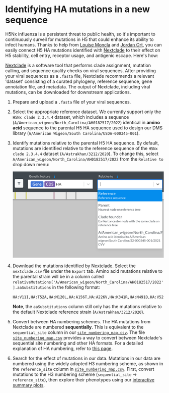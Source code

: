 # Identifying HA mutations in a new sequence

H5Nx influenza is a persistent threat to public health, so it's important to continuously surveil for mutations in H5 that could enhance its ability to infect humans. Thanks to help from [Louise Moncla](https://lmoncla.github.io/monclalab/) and [Jordan Ort](https://lmoncla.github.io/monclalab/team/JordanOrt/), you can easily connect H5 HA mutations identified with [Nextclade](https://clades.nextstrain.org/) to their effect on H5 stability, cell entry, receptor usage, and antigenic escape. Here's how:

[Nextclade](https://clades.nextstrain.org/) is a software tool that performs clade assignment, mutation calling, and sequence quality checks on viral sequences. After providing your viral sequences as a `.fasta` file, Nextclade recommends a relevant 'dataset' consisting of a curated phylogeny, reference sequence, gene annotation file, and metadata. The output of Nextclade, including viral mutations, can be downloaded for downstream applications.

1. Prepare and upload a `.fasta` file of your viral sequences.

2. Select the appropriate reference dataset. We currently support only the `H5Nx clade 2.3.4.4` dataset, which includes a sequence (`A/American_wigeon/North_Carolina/AH0182517/2022`) identical in **amino acid** sequence to the parental H5 HA sequence used to design our DMS library (`A/American Wigeon/South Carolina/USDA-000345-001`).

3. Identify mutations relative to the parental H5 HA sequence. By default, mutations are identified relative to the reference sequence of the `H5Nx clade 2.3.4.4` dataset (`A/Astrakhan/3212/2020`). To change this, select `A/American_wigeon/North_Carolina/AH0182517/2022` from the `Relative to` drop down menu:

    ![Dropdown menu](public/images/nextclade.png)

4. Download the mutations identified by Nextclade. Select the `nextclade.csv` file under the `Export` tab. Amino acid mutations relative to the parental strain will be in a column called `relativeMutations['A/American_wigeon/North_Carolina/AH0182517/2022'].aaSubstitutions` in the following format:

    ```text
    HA:V11I,HA:T52A,HA:M120L,HA:A156T,HA:A226V,HA:K341R,HA:N491D,HA:V526I
    ```

    **Note**, the `aaSubstitutions` column still only has the mutations relative to the default Nextclade reference strain (`A/Astrakhan/3212/2020`).

5. Convert between HA numbering schemes. The HA mutations from Nextclade are numbered **sequentially**. This is equivalent to the `sequential_site` column in our [`site_numbering_map.csv`](https://github.com/dms-vep/Flu_H5_American-Wigeon_South-Carolina_2021-H5N1_DMS/blob/main/data/site_numbering_map.csv). The file [`site_numbering_map.csv`](https://github.com/dms-vep/Flu_H5_American-Wigeon_South-Carolina_2021-H5N1_DMS/blob/main/data/site_numbering_map.csv) provides a way to convert between Nextclade's sequential site numbering and other HA formats. For a detailed explanation of HA numbering, refer to [this page](./numbering.md).

6. Search for the effect of mutations in our data. Mutations in our data are numbered using the widely adopted H3 numbering scheme, as shown in the `reference_site` column in [`site_numbering_map.csv`](https://github.com/dms-vep/Flu_H5_American-Wigeon_South-Carolina_2021-H5N1_DMS/blob/main/data/site_numbering_map.csv). First, convert mutations to the H3 numbering scheme (`sequential_site` → `reference_site`), then explore their phenotypes using our [interactive summary plots](./summary.md).
